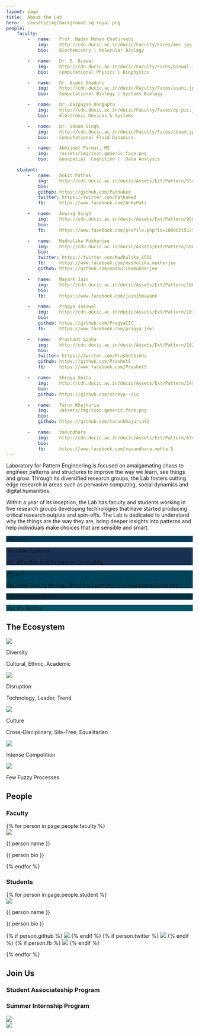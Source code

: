 ```yaml
---
layout: page
title:  About the Lab
hero:   /assets/img/background.sq.royal.png
people:
    faculty:
        -   name:   Prof. Madan Mohan Chaturvedi
            img:    http://cdn.ducic.ac.in/ducic/Faculty/Faces/mmc.jpg
            bio:    Biochemistry | Molecular Biology

        -   name:   Dr. B. Biswal
            img:    http://cdn.ducic.ac.in/ducic/Faculty/Faces/biswal.jpg
            bio:    Computational Physics | Biophysics

        -   name:   Dr. Asani Bhaduri
            img:    http://cdn.ducic.ac.in/ducic/Faculty/Faces/asani.jpg
            bio:    Computational Biology | Systems Biology

        -   name:   Dr. Daipayan Dasgupta
            img:    http://cdn.ducic.ac.in/ducic/Faculty/Faces/dp-pic.jpg
            bio:    Electronic Devices & Systems

        -   name:   Dr. Sonam Singh
            img:    http://cdn.ducic.ac.in/ducic/Faculty/Faces/sonam.jpg
            bio:    Computational Fluid Dynamics

        -   name:   Abhijeet Parmar, MS
            img:    /assets/img/icon.generic.face.png
            bio:    Geospatial  Cognition |  Data Analysis

    student:
        -   name:   Ankit Pathak
            img:    http://cdn.ducic.ac.in/ducic/Assets/Ext/Pattern/554656_478916968841309_958902291_n.jpg
            bio:    
            github: https://github.com/Pathaked
            twitter: https://twitter.com/Pathaked
            fb:     https://www.facebook.com/AnkyPats

        -   name:   Anurag Singh
            img:    http://cdn.ducic.ac.in/ducic/Assets/Ext/Pattern/9507_534105060004531_1911697479_n.jpg
            bio:    
            fb:     https://www.facebook.com/profile.php?id=100002151258446

        -   name:   Madhulika Mukharjee
            img:    http://cdn.ducic.ac.in/ducic/Assets/Ext/Pattern/10609461_10152340388253182_1781455429365618136_n.jpg
            bio:    
            twitter: https://twitter.com/Madhulika_1511
            fb:     https://www.facebook.com/madhulika.mukherjee
            github: https://github.com/madhulikamukherjee

        -   name:   Mayank Jain
            img:    http://cdn.ducic.ac.in/ducic/Assets/Ext/Pattern/10841622_10204381739216427_1830895912_n.jpg
            bio:    
            fb:     https://www.facebook.com/jain15mayank

        -   name:   Pragya Jaiswal
            img:    http://cdn.ducic.ac.in/ducic/Assets/Ext/Pattern/10308732_244501955746334_2274514837900992050_n.jpg
            bio:    
            github: https://github.com/PragyaCIC
            fb:     https://www.facebook.com/pragya.jswl

        -   name:   Prashant Sinha
            img:    http://cdn.ducic.ac.in/ducic/Assets/Ext/Pattern/1623571_946248492068776_701300619295765708_n.jpg
            bio:    
            twitter: https://twitter.com/PrashntSinha
            github: https://github.com/PrashntS
            fb:     https://www.facebook.com/PrashntS

        -   name:   Shreya Smita
            img:    http://cdn.ducic.ac.in/ducic/Assets/Ext/Pattern/1495414_1381942568722979_1453113774_o.jpg
            bio:    
            github: https://github.com/shreya--cic

        -   name:   Tarun Khajhuria
            img:    /assets/img/icon.generic.face.png
            bio:    
            github: https://github.com/tarunkhajuria42

        -   name:   Vasundhara
            img:    http://cdn.ducic.ac.in/ducic/Assets/Ext/Pattern/63442_726581017434024_6902567398253271897_n.jpg
            bio:    
            fb:     https://www.facebook.com/vasundhara.mehta.5
---
```

<div class="container">
    <div class="row">
        <div class="col-md-5 about">
            <p>Laboratory for Pattern Engineering is focused on amalgamating chaos to engineer patterns and structures to improve the way we learn, see things and grow. Through its diversified research groups, the Lab fosters cutting edge research in areas such as pervasive computing, social dynamics and digital humanities.</p>
            <p>Within a year of its inception, the Lab has faculty and students working in five research groups developing technologies that have started producing critical research outputs and spin-offs. The Lab is dedicated to understand why the things are the way they are, bring deeper insights into patterns and help individuals make choices that are sensible and smart.</p>
        </div>
        <div class="col-md-offset-1 col-md-6 groups">
            <div class="row">
                <div class="col-sm-4" style="background:#003D5C">
                    <div class="center vertical">
                        <p class="lead">IntSense</p>
                    </div>
                </div>
                <div class="col-sm-4" style="background:#183152">
                    <div class="center vertical">
                        <p class="lead">Sensible Systems</p>
                        <p class="foot">IoT, Affective and Pervasive Computing</p>
                    </div>
                </div>
                <div class="col-sm-4" style="background:#004358">
                    <div class="center vertical">
                        <p class="lead">What IF</p>
                        <p class="foot">Big Data/ Reality Mining / Machine Learning / Computational Creativity</p>
                    </div>
                </div>
            </div>
            <div class="row">
                <div class="col-sm-6" style="background:#002D40">
                    <div class="center vertical">
                        <p class="lead">Digital Humanities</p>
                    </div>
                </div>
                <div class="col-sm-6" style="background:#005869">
                    <div class="center vertical">
                        <p class="lead">Vox Pix Motion</p>
                    </div>
                </div>
            </div>
        </div>
    </div>
</div>

<div class="wrapper">
    <h2 class="head">The Ecosystem</h2>
</div>
<div class="container bg-gray">
    <div class="row">
        <div class="col-sm-offset-3 col-sm-2">
            <div class="card sm">
                <img src="/assets/img/icon.diversity.png">
                <p class="h2">Diversity</p>
                <p class="h3">Cultural, Ethnic, Academic</p>
            </div>
        </div>
        <div class="col-sm-2">
            <div class="card sm">
                <img src="/assets/img/icon.disruptive.png">
                <p class="h2">Disruption</p>
                <p class="h3">Technology, Leader, Trend</p>
            </div>
        </div>
        <div class="col-sm-2">
            <div class="card sm">
                <img src="/assets/img/icon.culture.png">
                <p class="h2">Culture</p>
                <p class="h3">Cross-Disciplinary, Silo-Free, Equalitarian</p>
            </div>
        </div>
    </div>
</div>

<div class="container bg-sine">
    <div class="row">
        <div class="col-sm-offset-4 col-sm-2">
            <div class="card lg">
                <img src="/assets/img/icon.intense.competition.png">
                <p class="h2">Intense Competition</p>
            </div>
        </div>
        <div class="col-sm-2">
            <div class="card lg">
                <img src="/assets/img/icon.fuzzy.processes.png">
                <p class="h2">Few Fuzzy Processes</p>
            </div>
        </div>
    </div>
</div>

<div class="container people">
    <h2 class="head">People</h2>
    <h3>Faculty</h3>
    <div class="row row-centered">
        {% for person in page.people.faculty %}
            <div class="col-sm-3 col-centered col-fixed">
                <img src="{{ person.img }}">
                <p class="lead">{{ person.name }}</p>
                <p class="foot">{{ person.bio }}</p>
            </div>
        {% endfor %}
    </div>
    <h3>Students</h3>
    <div class="row row-centered">
        {% for person in page.people.student %}
            <div class="col-sm-3 col-centered col-fixed">
                <img src="{{ person.img }}">
                <p class="lead">{{ person.name }}</p>
                <p class="foot">{{ person.bio }}</p>
                <p class="links">
                {% if person.github %}
                    <a href="{{ person.github }}" target="_blank"><img src="/assets/img/link.github.png"></a>
                {% endif %}
                {% if person.twitter %}
                    <a href="{{ person.twitter }}" target="_blank"><img src="/assets/img/link.twitter.png"></a>
                {% endif %}
                {% if person.fb %}
                    <a href="{{ person.fb }}" target="_blank"><img src="/assets/img/link.facebook.png"></a>
                {% endif %}
                </p>
            </div>
        {% endfor %}
    </div>
</div>

<div class="fluid-hero">
    <div class="row">
        <div class="col-xs-6">
            <div class="center vertical">
                <h2>Join Us</h2>
                <h3>Student Associateship Program</h3>
                <h3>Summer Internship Program</h3>
            </div>
        </div>
        <div class="col-xs-6">
            <div class="center vertical">
                <img src="/assets/img/logo.foot.png">
            </div>
        </div>
    </div>
</div>

<div class="full-width-img">
    <img src="http://cdn.ducic.ac.in/ducic/ImagesCommons/itil-1.jpg">
</div>
